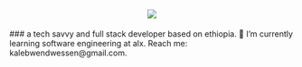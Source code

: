 <h1 align="center">
    <img src="https://readme-typing-svg.herokuapp.com/?font=Righteous&size=35&center=true&vCenter=true&width=500&height=70&duration=4000&lines=Hi+There!+👋;+I'm+kaleb+!;" />
</h1>
### a tech savvy and full stack developer based on ethiopia.
🌱 I’m currently learning software engineering at alx.
Reach me: kalebwendwessen@gmail.com.
